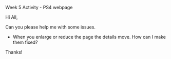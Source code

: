 Week 5 Activity - PS4 webpage

Hi All, 

Can you please help me with some issues.
- When you enlarge or reduce the page the details move. How can I make them fixed?

Thanks!
